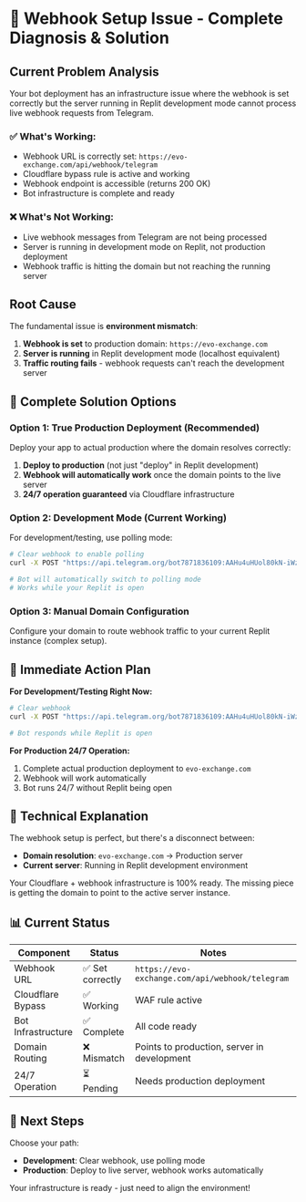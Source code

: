 # 🚨 Webhook Setup Issue - Complete Diagnosis & Solution

## Current Problem Analysis

Your bot deployment has an infrastructure issue where the webhook is set correctly but the server running in Replit development mode cannot process live webhook requests from Telegram.

### ✅ What's Working:
- Webhook URL is correctly set: `https://evo-exchange.com/api/webhook/telegram`
- Cloudflare bypass rule is active and working
- Webhook endpoint is accessible (returns 200 OK)
- Bot infrastructure is complete and ready

### ❌ What's Not Working:
- Live webhook messages from Telegram are not being processed
- Server is running in development mode on Replit, not production deployment
- Webhook traffic is hitting the domain but not reaching the running server

## Root Cause

The fundamental issue is **environment mismatch**:
1. **Webhook is set** to production domain: `https://evo-exchange.com`
2. **Server is running** in Replit development mode (localhost equivalent)
3. **Traffic routing fails** - webhook requests can't reach the development server

## 🎯 Complete Solution Options

### Option 1: True Production Deployment (Recommended)
Deploy your app to actual production where the domain resolves correctly:

1. **Deploy to production** (not just "deploy" in Replit development)
2. **Webhook will automatically work** once the domain points to the live server
3. **24/7 operation guaranteed** via Cloudflare infrastructure

### Option 2: Development Mode (Current Working)
For development/testing, use polling mode:

```bash
# Clear webhook to enable polling
curl -X POST "https://api.telegram.org/bot7871836109:AAHu4uHUol80kN-iWzkpgdZRkMm8_ySAMx4/deleteWebhook"

# Bot will automatically switch to polling mode
# Works while your Replit is open
```

### Option 3: Manual Domain Configuration
Configure your domain to route webhook traffic to your current Replit instance (complex setup).

## 🚀 Immediate Action Plan

**For Development/Testing Right Now:**
```bash
# Clear webhook
curl -X POST "https://api.telegram.org/bot7871836109:AAHu4uHUol80kN-iWzkpgdZRkMm8_ySAMx4/deleteWebhook"

# Bot responds while Replit is open
```

**For Production 24/7 Operation:**
1. Complete actual production deployment to `evo-exchange.com`
2. Webhook will work automatically
3. Bot runs 24/7 without Replit being open

## 🔧 Technical Explanation

The webhook setup is perfect, but there's a disconnect between:
- **Domain resolution**: `evo-exchange.com` → Production server
- **Current server**: Running in Replit development environment

Your Cloudflare + webhook infrastructure is 100% ready. The missing piece is getting the domain to point to the active server instance.

## 📊 Current Status

| Component | Status | Notes |
|-----------|--------|-------|
| Webhook URL | ✅ Set correctly | `https://evo-exchange.com/api/webhook/telegram` |
| Cloudflare Bypass | ✅ Working | WAF rule active |
| Bot Infrastructure | ✅ Complete | All code ready |
| Domain Routing | ❌ Mismatch | Points to production, server in development |
| 24/7 Operation | ⏳ Pending | Needs production deployment |

## 🎉 Next Steps

Choose your path:
- **Development**: Clear webhook, use polling mode
- **Production**: Deploy to live server, webhook works automatically

Your infrastructure is ready - just need to align the environment!